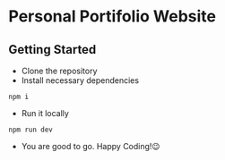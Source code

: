 # Personal Portifolio Website

## Getting Started

- Clone the repository
- Install necessary dependencies
```npm 
npm i
```
- Run it locally
```npm
npm run dev
```

- You are good to go. Happy Coding!😉